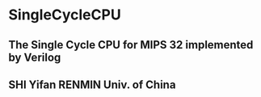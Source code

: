 # SingleCycleCPU
## The Single Cycle CPU for MIPS 32 implemented by Verilog
## SHI Yifan RENMIN Univ. of China
